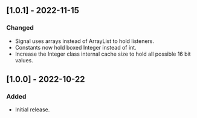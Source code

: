 ## [1.0.1] - 2022-11-15
### Changed
- Signal uses arrays instead of ArrayList to hold listeners.
- Constants now hold boxed Integer instead of int.
- Increase the Integer class internal cache size to hold all possible
  16 bit values.

## [1.0.0] - 2022-10-22
### Added
- Initial release.
